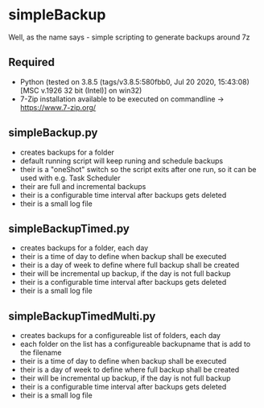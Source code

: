 # simpleBackup
 
Well, as the name says - simple scripting to generate backups around 7z

## Required
- Python (tested on 3.8.5 (tags/v3.8.5:580fbb0, Jul 20 2020, 15:43:08) [MSC v.1926 32 bit (Intel)] on win32)
- 7-Zip installation available to be executed on commandline -> https://www.7-zip.org/

## simpleBackup.py
- creates backups for a folder
- default running script will keep runing and schedule backups
- their is a "oneShot" switch so the script exits after one run, so it can be used with e.g. Task Scheduler
- their are full and incremental backups
- their is a configurable time interval after backups gets deleted
- their is a small log file

## simpleBackupTimed.py
- creates backups for a folder, each day
- their is a time of day to define when backup shall be executed
- their is a day of week to define where full backup shall be created
- their will be incremental up backup, if the day is not full backup
- their is a configurable time interval after backups gets deleted
- their is a small log file

## simpleBackupTimedMulti.py
- creates backups for a configureable list of folders, each day
- each folder on the list has a configureable backupname that is add to the filename 
- their is a time of day to define when backup shall be executed
- their is a day of week to define where full backup shall be created
- their will be incremental up backup, if the day is not full backup
- their is a configurable time interval after backups gets deleted
- their is a small log file